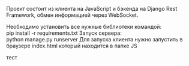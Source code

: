 
Проект состоит из клиента на JavaScript и бэкенда 
на Django Rest Framework, обмен информацией через WebSocket.  

Необходимо установить все нужные библиотеки командой:  
pip install -r requirements.txt
Запуск сервера:  
python manage.py runserver
Для запуска клиента нужно запустить в браузере index.html  который находится в папке JS


тест

